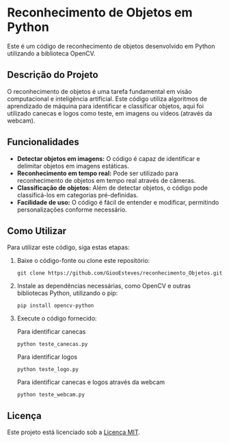 <h1>Reconhecimento de Objetos em Python</h1>
<p>Este é um código de reconhecimento de objetos desenvolvido em Python utilizando a biblioteca OpenCV.</p>
<h2>Descrição do Projeto</h2>
<p>O reconhecimento de objetos é uma tarefa fundamental em visão computacional e inteligência artificial. Este código utiliza algoritmos de aprendizado de máquina para identificar e classificar objetos, aqui foi utilizado canecas e logos como teste, em imagens ou vídeos (através da webcam).</p>
<h2>Funcionalidades</h2>
<ul>
    <li><strong>Detectar objetos em imagens:</strong> O código é capaz de identificar e delimitar objetos em imagens estáticas.</li>
    <li><strong>Reconhecimento em tempo real:</strong> Pode ser utilizado para reconhecimento de objetos em tempo real através de câmeras.</li>
    <li><strong>Classificação de objetos:</strong> Além de detectar objetos, o código pode classificá-los em categorias pré-definidas.</li>
    <li><strong>Facilidade de uso:</strong> O código é fácil de entender e modificar, permitindo personalizações conforme necessário.</li>
</ul>

<h2>Como Utilizar</h2>
<p>Para utilizar este código, siga estas etapas:</p>

<ol>
    <li>Baixe o código-fonte ou clone este repositório:</li>
    <pre><code>git clone https://github.com/GiooEsteves/reconhecimento_Objetos.git</code></pre>
    <li>Instale as dependências necessárias, como OpenCV e outras bibliotecas Python, utilizando o pip:</li>
    <pre><code>pip install opencv-python</code></pre>
    <li>Execute o código fornecido:</li>
    <p>Para identificar canecas</p>
    <pre><code>python teste_canecas.py</code></pre>
    <p>Para identificar logos</p>
    <pre><code>python teste_logo.py</code></pre>
    <p>Para identificar canecas e logos através da webcam</p>
    <pre><code>python teste_webcam.py</code></pre>
</ol>

<h2>Licença</h2>
<p>Este projeto está licenciado sob a <a href="LICENSE">Licença MIT</a>.</p>

